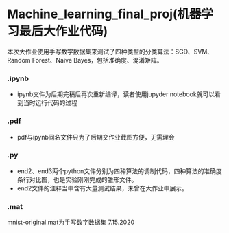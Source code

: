 # Machine_learning_final_proj(机器学习最后大作业代码)
本次大作业使用手写数字数据集来测试了四种类型的分类算法：SGD、SVM、Random Forest、Naive Bayes，包括准确度、混淆矩阵。
### .ipynb
* ipynb文件为后期完稿后再次重新编译，读者使用jupyder notebook就可以看到当时运行代码的过程
### .pdf
* pdf与ipynb同名文件只为了后期交作业截图方便，无需理会
### .py
* end2、end3两个python文件分别为四种算法的调制代码，四种算法的准确度条行对比图，也是实验刚刚完成的雏形文件。
* end2文件的注释当中含有大量测试结果，未曾在大作业中展示。
### .mat
mnist-original.mat为手写数字数据集
                            7.15.2020

